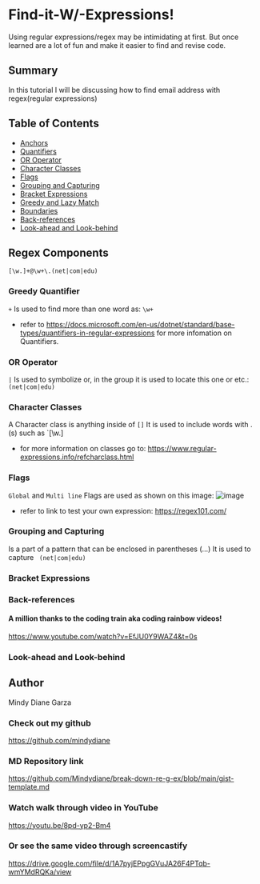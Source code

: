 # Find-it-W/-Expressions!

Using regular expressions/regex may be intimidating at first. But once learned are a lot of fun and make it easier to find and revise code.

## Summary

In this tutorial I will be discussing how to find email address with regex(regular expressions)

## Table of Contents

- [Anchors](#anchors)
- [Quantifiers](#quantifiers)
- [OR Operator](#or-operator)
- [Character Classes](#character-classes)
- [Flags](#flags)
- [Grouping and Capturing](#grouping-and-capturing)
- [Bracket Expressions](#bracket-expressions)
- [Greedy and Lazy Match](#greedy-and-lazy-match)
- [Boundaries](#boundaries)
- [Back-references](#back-references)
- [Look-ahead and Look-behind](#look-ahead-and-look-behind)

## Regex Components
`[\w.]+@\w+\.(net|com|edu)`
### Greedy Quantifier
`+` Is used to find more than one word as:
`\w+` 
- refer to https://docs.microsoft.com/en-us/dotnet/standard/base-types/quantifiers-in-regular-expressions for more infomation on Quantifiers.

### OR Operator
`|` Is used to symbolize or, in the group it is used to locate this one or etc.: `(net|com|edu)` 

### Character Classes
 A Character class is anything inside of `[]`
 It is used to include words with .(s) such as `[\w.]
 * for more information on classes go to:
 https://www.regular-expressions.info/refcharclass.html

### Flags
`Global` and `Multi line` Flags are used as shown on this image:
![image](https://user-images.githubusercontent.com/80286982/131267473-9ed007d9-3438-4559-aca8-8ea73e431dea.png)
* refer to link to test your own expression: https://regex101.com/

### Grouping and Capturing
Is a part of a pattern that can be enclosed in parentheses (...) It is used to capture ` (net|com|edu)`

### Bracket Expressions


### Back-references
#### A million thanks to the coding train aka coding rainbow videos! 
https://www.youtube.com/watch?v=EfJU0Y9WAZ4&t=0s

### Look-ahead and Look-behind

## Author
Mindy Diane Garza

### Check out my github
https://github.com/mindydiane

### MD Repository link
https://github.com/Mindydiane/break-down-re-g-ex/blob/main/gist-template.md

### Watch walk through video in YouTube
https://youtu.be/8pd-yp2-Bm4

### Or see the same video through screencastify
https://drive.google.com/file/d/1A7pyjEPpgGVuJA26F4PTqb-wmYMdRQKa/view
